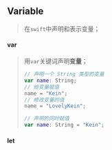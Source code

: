 ## Variable

> 在`swift`中声明和表示变量；



#### var

> 用`var`关键词声明**变量**；
>
> ```swift
> // 声明一个 String 类型的变量
> var name: String;
> // 给变量赋值
> name = "Kein";
> // 修改变量的值
> name = "LovelyKein";
> 
> // 声明的同时赋值
> var name: String = "Kein";
> ```



#### let

> 